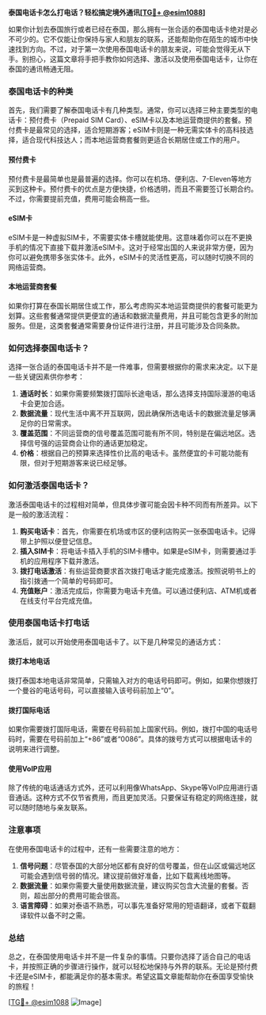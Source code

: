 **泰国电话卡怎么打电话？轻松搞定境外通讯[[TG💪+ @esim1088](https://t.me/s/esim1088)]**

如果你计划去泰国旅行或者已经在泰国，那么拥有一张合适的泰国电话卡绝对是必不可少的。它不仅能让你保持与家人和朋友的联系，还能帮助你在陌生的城市中快速找到方向。不过，对于第一次使用泰国电话卡的朋友来说，可能会觉得无从下手。别担心，这篇文章将手把手教你如何选择、激活以及使用泰国电话卡，让你在泰国的通讯畅通无阻。

### 泰国电话卡的种类

首先，我们需要了解泰国电话卡有几种类型。通常，你可以选择三种主要类型的电话卡：预付费卡（Prepaid SIM Card）、eSIM卡以及本地运营商提供的套餐。预付费卡是最常见的选择，适合短期游客；eSIM卡则是一种无需实体卡的高科技选择，适合现代科技达人；而本地运营商套餐则更适合长期居住或工作的用户。

#### 预付费卡

预付费卡是最简单也是最普遍的选择。你可以在机场、便利店、7-Eleven等地方买到这种卡。预付费卡的优点是方便快捷，价格透明，而且不需要签订长期合约。不过，你需要提前充值，费用可能会稍高一些。

#### eSIM卡

eSIM卡是一种虚拟SIM卡，不需要实体卡槽就能使用。这意味着你可以在不更换手机的情况下直接下载并激活eSIM卡。这对于经常出国的人来说非常方便，因为你可以避免携带多张实体卡。此外，eSIM卡的灵活性更高，可以随时切换不同的网络运营商。

#### 本地运营商套餐

如果你打算在泰国长期居住或工作，那么考虑购买本地运营商提供的套餐可能更为划算。这些套餐通常提供更便宜的通话和数据流量费用，并且可能包含更多的附加服务。但是，这类套餐通常需要身份证件进行注册，并且可能涉及合同条款。

### 如何选择泰国电话卡？

选择一张合适的泰国电话卡并不是一件难事，但需要根据你的需求来决定。以下是一些关键因素供你参考：

1. **通话时长**：如果你需要频繁拨打国际长途电话，那么选择支持国际漫游的电话卡会更加合适。
2. **数据流量**：现代生活中离不开互联网，因此确保所选电话卡的数据流量足够满足你的日常需求。
3. **覆盖范围**：不同运营商的信号覆盖范围可能有所不同，特别是在偏远地区。选择信号强的运营商会让你的通话更加稳定。
4. **价格**：根据自己的预算来选择性价比高的电话卡。虽然便宜的卡可能功能有限，但对于短期游客来说已经足够。

### 如何激活泰国电话卡？

激活泰国电话卡的过程相对简单，但具体步骤可能会因卡种不同而有所差异。以下是一般的激活流程：

1. **购买电话卡**：首先，你需要在机场或市区的便利店购买一张泰国电话卡。记得带上护照以便登记信息。
2. **插入SIM卡**：将电话卡插入手机的SIM卡槽中。如果是eSIM卡，则需要通过手机的应用程序下载并激活。
3. **拨打电话激活**：有些运营商要求首次拨打电话才能完成激活。按照说明书上的指引拨通一个简单的号码即可。
4. **充值账户**：激活完成后，你需要为电话卡充值。可以通过便利店、ATM机或者在线支付平台完成充值。

### 使用泰国电话卡打电话

激活后，就可以开始使用泰国电话卡了。以下是几种常见的通话方式：

#### 拨打本地电话

拨打泰国本地电话非常简单，只需输入对方的电话号码即可。例如，如果你想拨打一个曼谷的电话号码，可以直接输入该号码前加上“0”。

#### 拨打国际电话

如果你需要拨打国际电话，需要在号码前加上国家代码。例如，拨打中国的电话号码时，需要在号码前加上“+86”或者“0086”。具体的拨号方式可以根据电话卡的说明来进行调整。

#### 使用VoIP应用

除了传统的电话通话方式外，还可以利用像WhatsApp、Skype等VoIP应用进行语音通话。这种方式不仅节省费用，而且更加灵活。只要保证有稳定的网络连接，就可以随时随地与亲友联系。

### 注意事项

在使用泰国电话卡的过程中，还有一些需要注意的地方：

1. **信号问题**：尽管泰国的大部分地区都有良好的信号覆盖，但在山区或偏远地区可能会遇到信号弱的情况。建议提前做好准备，比如下载离线地图等。
2. **数据流量**：如果你需要大量使用数据流量，建议购买包含大流量的套餐。否则，超出部分的费用可能会很高。
3. **语言障碍**：如果对泰语不熟悉，可以事先准备好常用的短语翻译，或者下载翻译软件以备不时之需。

### 总结

总之，在泰国使用电话卡并不是一件复杂的事情。只要你选择了适合自己的电话卡，并按照正确的步骤进行操作，就可以轻松地保持与外界的联系。无论是预付费卡还是eSIM卡，都能满足你的基本需求。希望这篇文章能帮助你在泰国享受愉快的旅程！

[[TG💪+ @esim1088](https://t.me/s/esim1088) ![Image](https://i.postimg.cc/4NQfJmqS/Snipaste-2025-05-13-00-14-12.png)]